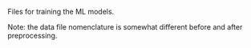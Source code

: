 
Files for training the ML models.

Note: the data file nomenclature is somewhat different before and after preprocessing.

